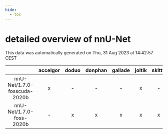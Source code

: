 ```yaml
---
hide:
  - toc
---
```


detailed overview of nnU-Net
============================


This data was automatically generated on Thu, 31 Aug 2023 at 14:42:57 CEST  

| |accelgor|doduo|donphan|gallade|joltik|skitty|swalot|victini|
| :---: | :---: | :---: | :---: | :---: | :---: | :---: | :---: | :---: |
|nnU-Net/1.7.0-fosscuda-2020b|x|-|-|-|x|-|-|-|
|nnU-Net/1.7.0-foss-2020b|-|x|x|x|x|x|x|x|
